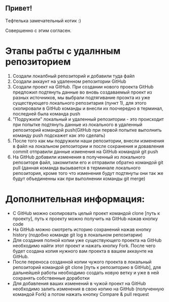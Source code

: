 ## Привет!

Тeфтелька замечательный котик :)

Совершенно с этим согласен.

# Этапы рабты с удалнным репозиторием

1. Создали локалбный репозиторий и добавили туда файл
2. Создали аккаунт на удаленном репозитории GitHub
3. Создали проект на GitHub. При создании нового проекта GitHub предложил подтянуть данные во вновь создаваемый проект из разных источников, мы выбрали подтягивание проэкта из уже существующего локального репозитария (пункт 1), для этого скопировали в GitHub команды и внесли их поочередно в терминал, последней была команда push
4. "Подружили" локальный и удаленный репозитории - это происходит при попытке подтянуть данные из локального в удаленный репозиторий командой push(GitHub при первой попытке выполнить команду push подскажет как это сделать)
5. После того как мы подружили наши репозитории, внесли изменения в файл на локальном репозитории и после сохранения и довавления commit отправили данные изменения на GitHub командой git push
6. На GitHub добавили изменения в полученный из локального репозиторя файл, закомитили его и отправили обратно командой git pull (данная команда вызывается в терминале локального репозитория, кроме того что изменения будут подтянуты они так же будут объединенны как при выполнении команды git merge)

# Дополнительная информация:

- С GitHub можно скопировать целый проект командой clone [путь к проекту], путь к проекту можно получить на GitHub нажав кнопку code
- На GitHub можно смотреть историю сохранений нажав кнопку history (подобно команде git log в локальном репозитарии)
- Для создания полной копии уже существующего проекта на GitHub необходимо найти этот проект и нажать кнопку Fork. После чего будет создана копия нужного вам проекта в вашем аккаунте на GitHub.
- После переноса созданной копии чужого проекта в локальный репозиторий командой git clone [путь к репозиторию в GitHub], для дальнейшей работы необходимо создать новую ветку и уже в ней сохранять собственные доработки
- Для добавления ваших изменений в чужой проект на GitHub необходимо залить изменения в свою копию на GitHub (полученную командой Fork) а потом нажать кнопку Compare & pull request
